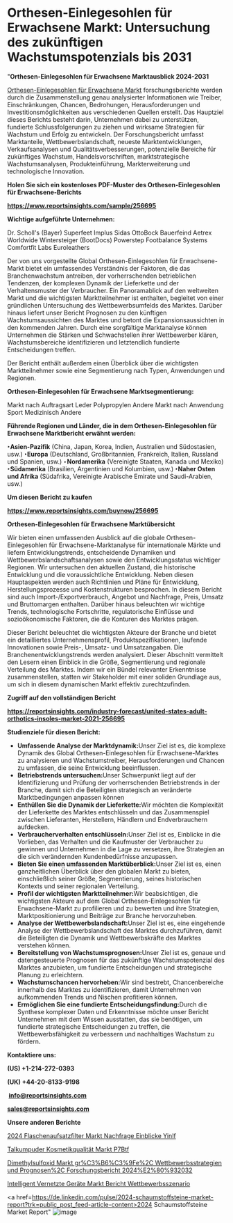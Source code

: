 # Orthesen-Einlegesohlen für Erwachsene Markt: Untersuchung des zukünftigen Wachstumspotenzials bis 2031

"<strong><b>Orthesen-Einlegesohlen für Erwachsene Marktausblick 2024-2031</b></strong>

<a href=https://www.reportsinsights.com/sample/256695>Orthesen-Einlegesohlen für Erwachsene Markt</a> forschungsberichte werden durch die Zusammenstellung genau analysierter Informationen wie Treiber, Einschränkungen, Chancen, Bedrohungen, Herausforderungen und Investitionsmöglichkeiten aus verschiedenen Quellen erstellt. Das Hauptziel dieses Berichts besteht darin, Unternehmen dabei zu unterstützen, fundierte Schlussfolgerungen zu ziehen und wirksame Strategien für Wachstum und Erfolg zu entwickeln. Der Forschungsbericht umfasst Marktanteile, Wettbewerbslandschaft, neueste Marktentwicklungen, Verkaufsanalysen und Qualitätsverbesserungen, potenzielle Bereiche für zukünftiges Wachstum, Handelsvorschriften, marktstrategische Wachstumsanalysen, Produkteinführung, Markterweiterung und technologische Innovation.

<strong><b>Holen Sie sich ein kostenloses PDF-Muster des Orthesen-Einlegesohlen für Erwachsene-Berichts</b></strong>

<a href=https://www.reportsinsights.com/sample/256695><strong><u>https://www.reportsinsights.com/sample/256695</u></strong></a>

<strong>Wichtige aufgeführte Unternehmen:</strong>

Dr. Scholl's (Bayer)
    Superfeet
    Implus
    Sidas
    OttoBock
    Bauerfeind
    Aetrex Worldwide
    Wintersteiger (BootDocs)
    Powerstep
    Footbalance Systems
    Comfortfit Labs
    Euroleathers

Der von uns vorgestellte Global Orthesen-Einlegesohlen für Erwachsene-Markt bietet ein umfassendes Verständnis der Faktoren, die das Branchenwachstum antreiben, der vorherrschenden betrieblichen Tendenzen, der komplexen Dynamik der Lieferkette und der Verhaltensmuster der Verbraucher. Ein Panoramablick auf den weltweiten Markt und die wichtigsten Marktteilnehmer ist enthalten, begleitet von einer gründlichen Untersuchung des Wettbewerbsumfelds des Marktes. Darüber hinaus liefert unser Bericht Prognosen zu den künftigen Wachstumsaussichten des Marktes und betont die Expansionsaussichten in den kommenden Jahren. Durch eine sorgfältige Marktanalyse können Unternehmen die Stärken und Schwachstellen ihrer Wettbewerber klären, Wachstumsbereiche identifizieren und letztendlich fundierte Entscheidungen treffen.

Der Bericht enthält außerdem einen Überblick über die wichtigsten Marktteilnehmer sowie eine Segmentierung nach Typen, Anwendungen und Regionen.

<strong>Orthesen-Einlegesohlen für Erwachsene Marktsegmentierung:</strong>

Markt nach Auftragsart
Leder
Polypropylen
Andere
Markt nach Anwendung
Sport
Medizinisch
Andere

<strong><b>Führende Regionen und Länder, die in dem Orthesen-Einlegesohlen für Erwachsene Marktbericht erwähnt werden:</b></strong>

<strong><b>‣Asien-Pazifik</b></strong> (China, Japan, Korea, Indien, Australien und Südostasien, usw.)
<strong><b>‣Europa</b></strong> (Deutschland, Großbritannien, Frankreich, Italien, Russland und Spanien, usw.)
‣<strong><b>Nordamerika</b></strong> (Vereinigte Staaten, Kanada und Mexiko)
<strong><b>‣Südamerika</b></strong> (Brasilien, Argentinien und Kolumbien, usw.)
<strong><b>‣Naher Osten und Afrika</b></strong> (Südafrika, Vereinigte Arabische Emirate und Saudi-Arabien, usw.)

<strong>Um diesen Bericht zu kaufen</strong>

<a href=https://www.reportsinsights.com/buynow/256695><strong><u>https://www.reportsinsights.com/buynow/256695</u></strong></a>

<strong>Orthesen-Einlegesohlen für Erwachsene Marktübersicht</strong>

Wir bieten einen umfassenden Ausblick auf die globale Orthesen-Einlegesohlen für Erwachsene-Marktanalyse für internationale Märkte und liefern Entwicklungstrends, entscheidende Dynamiken und Wettbewerbslandschaftsanalysen sowie den Entwicklungsstatus wichtiger Regionen. Wir untersuchen den aktuellen Zustand, die historische Entwicklung und die voraussichtliche Entwicklung. Neben diesen Hauptaspekten werden auch Richtlinien und Pläne für Entwicklung, Herstellungsprozesse und Kostenstrukturen besprochen. In diesem Bericht sind auch Import-/Exportverbrauch, Angebot und Nachfrage, Preis, Umsatz und Bruttomargen enthalten. Darüber hinaus beleuchten wir wichtige Trends, technologische Fortschritte, regulatorische Einflüsse und sozioökonomische Faktoren, die die Konturen des Marktes prägen.

Dieser Bericht beleuchtet die wichtigsten Akteure der Branche und bietet ein detailliertes Unternehmensprofil, Produktspezifikationen, laufende Innovationen sowie Preis-, Umsatz- und Umsatzangaben. Die Branchenentwicklungstrends werden analysiert. Dieser Abschnitt vermittelt den Lesern einen Einblick in die Größe, Segmentierung und regionale Verteilung des Marktes. Indem wir ein Bündel relevanter Erkenntnisse zusammenstellen, statten wir Stakeholder mit einer soliden Grundlage aus, um sich in diesem dynamischen Markt effektiv zurechtzufinden.

<strong>Zugriff auf den vollständigen Bericht</strong>

<a href=https://reportsinsights.com/industry-forecast/united-states-adult-orthotics-insoles-market-2021-256695><strong>https://reportsinsights.com/industry-forecast/united-states-adult-orthotics-insoles-market-2021-256695</strong></a>

<strong>Studienziele für diesen Bericht:</strong>
<ul>
  <li><strong>Umfassende Analyse der Marktdynamik:</strong>Unser Ziel ist es, die komplexe Dynamik des Global Orthesen-Einlegesohlen für Erwachsene-Marktes zu analysieren und Wachstumstreiber, Herausforderungen und Chancen zu umfassen, die seine Entwicklung beeinflussen.</li>
  <li><strong>Betriebstrends untersuchen:</strong>Unser Schwerpunkt liegt auf der Identifizierung und Prüfung der vorherrschenden Betriebstrends in der Branche, damit sich die Beteiligten strategisch an veränderte Marktbedingungen anpassen können</li>
  <li><strong>Enthüllen Sie die Dynamik der Lieferkette:</strong>Wir möchten die Komplexität der Lieferkette des Marktes entschlüsseln und das Zusammenspiel zwischen Lieferanten, Herstellern, Händlern und Endverbrauchern aufdecken.</li>
  <li><strong>Verbraucherverhalten entschlüsseln:</strong>Unser Ziel ist es, Einblicke in die Vorlieben, das Verhalten und die Kaufmuster der Verbraucher zu gewinnen und Unternehmen in die Lage zu versetzen, ihre Strategien an die sich verändernden Kundenbedürfnisse anzupassen.</li>
  <li><strong>Bieten Sie einen umfassenden Marktüberblick:</strong>Unser Ziel ist es, einen ganzheitlichen Überblick über den globalen Markt zu bieten, einschließlich seiner Größe, Segmentierung, seines historischen Kontexts und seiner regionalen Verteilung.</li>
  <li><strong>Profil der wichtigsten Marktteilnehmer:</strong>Wir beabsichtigen, die wichtigsten Akteure auf dem Global Orthesen-Einlegesohlen für Erwachsene-Markt zu profilieren und zu bewerten und ihre Strategien, Marktpositionierung und Beiträge zur Branche hervorzuheben.</li>
  <li><strong>Analyse der Wettbewerbslandschaft:</strong>Unser Ziel ist es, eine eingehende Analyse der Wettbewerbslandschaft des Marktes durchzuführen, damit die Beteiligten die Dynamik und Wettbewerbskräfte des Marktes verstehen können.</li>
  <li><strong>Bereitstellung von Wachstumsprognosen:</strong>Unser Ziel ist es, genaue und datengesteuerte Prognosen für das zukünftige Wachstumspotenzial des Marktes anzubieten, um fundierte Entscheidungen und strategische Planung zu erleichtern.</li>
  <li><strong>Wachstumschancen hervorheben:</strong>Wir sind bestrebt, Chancenbereiche innerhalb des Marktes zu identifizieren, damit Unternehmen von aufkommenden Trends und Nischen profitieren können.</li>
  <li><strong>Ermöglichen Sie eine fundierte Entscheidungsfindung:</strong>Durch die Synthese komplexer Daten und Erkenntnisse möchte unser Bericht Unternehmen mit dem Wissen ausstatten, das sie benötigen, um fundierte strategische Entscheidungen zu treffen, die Wettbewerbsfähigkeit zu verbessern und nachhaltiges Wachstum zu fördern<strong>.</strong></li>
</ul>
<strong>Kontaktiere uns:</strong>

<strong>(US) +1-214-272-0393</strong>

<strong>(UK) +44-20-8133-9198</strong>

<strong> </strong><a href=info@reportsinsights.com><strong><u>info@reportsinsights.com</u></strong></a>

<a href=sales@reportsinsights.com><strong><u>sales@reportsinsights.com</u></strong></a>

<strong>Unsere anderen Berichte</strong>

<a href=https://de.linkedin.com/pulse/2024-flaschenaufsatzfilter-markt-nachfrage-einblicke-yinlf/>2024 Flaschenaufsatzfilter Markt Nachfrage Einblicke Yinlf</a>

<a href=https://de.linkedin.com/pulse/talkumpuder-kosmetikqualität-markt-p7btf/>Talkumpuder Kosmetikqualität Markt P7Btf</a>

<a href=https://github.com/Jaayaachit/RIMarket/blob/main/Dimethylsulfoxid-Markt-gr%C3%B6%C3%9Fe%2C-Wettbewerbsstrategien-und-Prognosen%2C-Forschungsbericht-2024%E2%80%932032.md>Dimethylsulfoxid Markt gr%C3%B6%C3%9Fe%2C Wettbewerbsstrategien und Prognosen%2C Forschungsbericht 2024%E2%80%932032</a>

<a href=https://de.linkedin.com/pulse/intelligent-vernetzte-geräte-markt-bericht-wettbewerbsszenario>Intelligent Vernetzte Geräte Markt Bericht Wettbewerbsszenario</a>

<a href=https://de.linkedin.com/pulse/2024-schaumstoffsteine-market-report?trk=public_post_feed-article-content>2024 Schaumstoffsteine Market Report</a>"
![image](https://github.com/Jaayaachit/RIResearch/assets/158452289/3eb5b0f9-1435-498d-90e7-1a2941e526a9)
